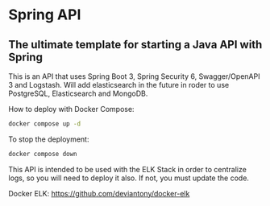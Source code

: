 # Spring API
## The ultimate template for starting a Java API with Spring


This is an API that uses Spring Boot 3, Spring Security 6, Swagger/OpenAPI 3 and Logstash.
Will add elasticsearch in the future in roder to use PostgreSQL, Elasticsearch and MongoDB.

How to deploy with Docker Compose:
```sh
docker compose up -d
```

To stop the deployment:
```sh
docker compose down
```


This API is intended to be used with the ELK Stack in order to centralize logs,
so you will need to deploy it also. If not, you must update the code.

Docker ELK: https://github.com/deviantony/docker-elk

